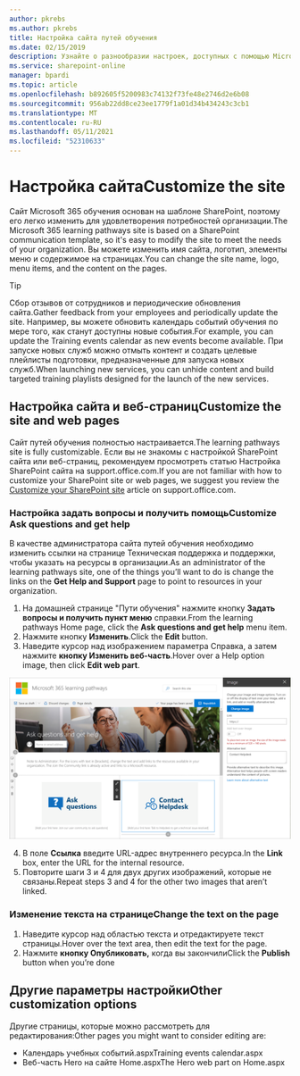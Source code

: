 ```yaml
---
author: pkrebs
ms.author: pkrebs
title: Настройка сайта путей обучения
ms.date: 02/15/2019
description: Узнайте о разнообразии настроек, доступных с помощью Microsoft 365 путей обучения
ms.service: sharepoint-online
manager: bpardi
ms.topic: article
ms.openlocfilehash: b892605f5200983c74132f73fe48e2746d2e6b08
ms.sourcegitcommit: 956ab22dd8ce23ee1779f1a01d34b434243c3cb1
ms.translationtype: MT
ms.contentlocale: ru-RU
ms.lasthandoff: 05/11/2021
ms.locfileid: "52310633"
---
```

# <a name="customize-the-site"></a><span data-ttu-id="fa99d-103">Настройка сайта</span><span class="sxs-lookup"><span data-stu-id="fa99d-103">Customize the site</span></span>

<span data-ttu-id="fa99d-104">Сайт Microsoft 365 обучения основан на шаблоне SharePoint, поэтому его легко изменить для удовлетворения потребностей организации.</span><span class="sxs-lookup"><span data-stu-id="fa99d-104">The Microsoft 365 learning pathways site is based on a SharePoint communication template, so it's easy to modify the site to meet the needs of your organization.</span></span> <span data-ttu-id="fa99d-105">Вы можете изменить имя сайта, логотип, элементы меню и содержимое на страницах.</span><span class="sxs-lookup"><span data-stu-id="fa99d-105">You can change the site name, logo, menu items, and the content on the pages.</span></span> 

> [!TIP]
> <span data-ttu-id="fa99d-106">Сбор отзывов от сотрудников и периодические обновления сайта.</span><span class="sxs-lookup"><span data-stu-id="fa99d-106">Gather feedback from your employees and periodically update the site.</span></span> <span data-ttu-id="fa99d-107">Например, вы можете обновить календарь событий обучения по мере того, как станут доступны новые события.</span><span class="sxs-lookup"><span data-stu-id="fa99d-107">For example, you can update the Training events calendar as new events become available.</span></span> <span data-ttu-id="fa99d-108">При запуске новых служб можно отмыть контент и создать целевые плейлисты подготовки, предназначенные для запуска новых служб.</span><span class="sxs-lookup"><span data-stu-id="fa99d-108">When launching new services, you can unhide content and build targeted training playlists designed for the launch of the new services.</span></span> 

## <a name="customize-the-site-and-web-pages"></a><span data-ttu-id="fa99d-109">Настройка сайта и веб-страниц</span><span class="sxs-lookup"><span data-stu-id="fa99d-109">Customize the site and web pages</span></span>

<span data-ttu-id="fa99d-110">Сайт путей обучения полностью настраивается.</span><span class="sxs-lookup"><span data-stu-id="fa99d-110">The learning pathways site is fully customizable.</span></span> <span data-ttu-id="fa99d-111">Если вы не знакомы с настройкой SharePoint сайта или веб-страниц, рекомендуем [](https://support.office.com/article/customize-your-sharepoint-site-320b43e5-b047-4fda-8381-f61e8ac7f59b) просмотреть статью Настройка SharePoint сайта на support.office.com.</span><span class="sxs-lookup"><span data-stu-id="fa99d-111">If you are not familiar with how to customize your SharePoint site or web pages, we suggest you review the [Customize your SharePoint site](https://support.office.com/article/customize-your-sharepoint-site-320b43e5-b047-4fda-8381-f61e8ac7f59b) article on support.office.com.</span></span> 

### <a name="customize-ask-questions-and-get-help"></a><span data-ttu-id="fa99d-112">Настройка задать вопросы и получить помощь</span><span class="sxs-lookup"><span data-stu-id="fa99d-112">Customize Ask questions and get help</span></span>

<span data-ttu-id="fa99d-113">В качестве администратора сайта путей обучения необходимо изменить ссылки на странице Техническая поддержка  и поддержки, чтобы указать на ресурсы в организации.</span><span class="sxs-lookup"><span data-stu-id="fa99d-113">As an administrator of the learning pathways site, one of the things you’ll want to do is change the links on the **Get Help and Support** page to point to resources in your organization.</span></span> 

1.  <span data-ttu-id="fa99d-114">На домашней странице "Пути обучения" нажмите кнопку **Задать вопросы и получить пункт меню** справки.</span><span class="sxs-lookup"><span data-stu-id="fa99d-114">From the learning pathways Home page, click the **Ask questions and get help** menu item.</span></span>
2.  <span data-ttu-id="fa99d-115">Нажмите кнопку **Изменить**.</span><span class="sxs-lookup"><span data-stu-id="fa99d-115">Click the **Edit** button.</span></span>
3.  <span data-ttu-id="fa99d-116">Наведите курсор над изображением параметра Справка, а затем нажмите **кнопку Изменить веб-часть**.</span><span class="sxs-lookup"><span data-stu-id="fa99d-116">Hover over a Help option image, then click **Edit web part**.</span></span>

![cg-edithelp.png](media/cg-edithelp.png)

4.  <span data-ttu-id="fa99d-118">В поле **Ссылка** введите URL-адрес внутреннего ресурса.</span><span class="sxs-lookup"><span data-stu-id="fa99d-118">In the **Link** box, enter the URL for the internal resource.</span></span> 
5.  <span data-ttu-id="fa99d-119">Повторите шаги 3 и 4 для двух других изображений, которые не связаны.</span><span class="sxs-lookup"><span data-stu-id="fa99d-119">Repeat steps 3 and 4 for the other two images that aren’t linked.</span></span>

### <a name="change-the-text-on-the-page"></a><span data-ttu-id="fa99d-120">Изменение текста на странице</span><span class="sxs-lookup"><span data-stu-id="fa99d-120">Change the text on the page</span></span>

1. <span data-ttu-id="fa99d-121">Наведите курсор над областью текста и отредактируете текст страницы.</span><span class="sxs-lookup"><span data-stu-id="fa99d-121">Hover over the text area, then edit the text for the page.</span></span> 
2. <span data-ttu-id="fa99d-122">Нажмите **кнопку Опубликовать,** когда вы закончили</span><span class="sxs-lookup"><span data-stu-id="fa99d-122">Click the **Publish** button when you’re done</span></span>

## <a name="other-customization-options"></a><span data-ttu-id="fa99d-123">Другие параметры настройки</span><span class="sxs-lookup"><span data-stu-id="fa99d-123">Other customization options</span></span>
<span data-ttu-id="fa99d-124">Другие страницы, которые можно рассмотреть для редактирования:</span><span class="sxs-lookup"><span data-stu-id="fa99d-124">Other pages you might want to consider editing are:</span></span>

- <span data-ttu-id="fa99d-125">Календарь учебных событий.aspx</span><span class="sxs-lookup"><span data-stu-id="fa99d-125">Training events calendar.aspx</span></span>
- <span data-ttu-id="fa99d-126">Веб-часть Hero на сайте Home.aspx</span><span class="sxs-lookup"><span data-stu-id="fa99d-126">The Hero web part on Home.aspx</span></span>

